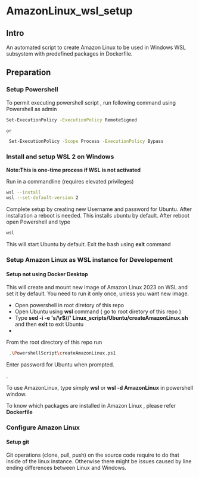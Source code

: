 # AmazonLinux_wsl_setup

## Intro
An automated script to create Amazon Linux to be used in Windows WSL subsystem with predefined packages in Dockerfile. 


## Preparation

### Setup Powershell
To permit executing powershell script , run following command using Powershell as admin

```bash
Set-ExecutionPolicy -ExecutionPolicy RemoteSigned

or

 Set-ExecutionPolicy -Scope Process -ExecutionPolicy Bypass

```

### Install and setup WSL 2 on Windows

**Note:This is one-time process if WSL is not activated**

Run in a commandline (requires elevated privileges)

```bash
wsl --install
wsl --set-default-version 2
```
Complete setup by creating new Username and password for Ubuntu. 
After installation a reboot is needed. This installs ubuntu by default.
After reboot open Powershell and type 
```bash
wsl
```
This will start Ubuntu by default. Exit the bash using **exit** command


### Setup Amazon Linux as WSL instance for Developement

####  Setup not using Docker Desktop

This will create and mount new image of Amazon Linux 2023 on WSL and set it by default. You need to run it only once, unless you want new image.

- Open powershell in root diretory of this repo
- Open Ubuntu using **wsl** command ( go to root diretory of this repo ) 
- Type **sed -i -e 's/\r$//' Linux_scripts/Ubuntu/createAmazonLinux.sh** and then **exit** to exit Ubuntu
- 
From the root directory of this repo run
```bash
 .\PowershellScript\createAmazonLinux.ps1
```
Enter password for Ubuntu when prompted.

.

To use AmazonLinux, type simply **wsl** or **wsl -d AmazonLinux** in powershell window.

To know which packages are installed in Amazon Linux , please refer **Dockerfile**

### Configure Amazon Linux

#### Setup git
Git operations (clone, pull, push) on the source code require to do that inside of the linux instance. Otherwise there might be issues caused by line ending differences between Linux and Windows.

